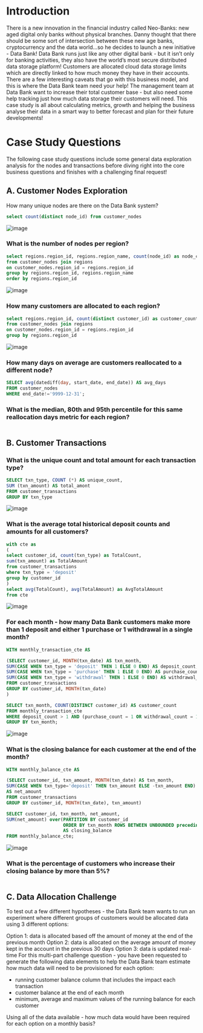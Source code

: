 # Introduction #
There is a new innovation in the financial industry called Neo-Banks: new aged digital only banks without physical branches.
Danny thought that there should be some sort of intersection between these new age banks, cryptocurrency and the data world…so he decides to launch a new initiative - Data Bank!
Data Bank runs just like any other digital bank - but it isn’t only for banking activities, they also have the world’s most secure distributed data storage platform!
Customers are allocated cloud data storage limits which are directly linked to how much money they have in their accounts. There are a few interesting caveats that go with this business model, and this is where the Data Bank team need your help!
The management team at Data Bank want to increase their total customer base - but also need some help tracking just how much data storage their customers will need.
This case study is all about calculating metrics, growth and helping the business analyse their data in a smart way to better forecast and plan for their future developments!


# Case Study Questions #
The following case study questions include some general data exploration analysis for the nodes and transactions before diving right into the core business questions and finishes with a challenging final request!

## A. Customer Nodes Exploration ##
How many unique nodes are there on the Data Bank system?

```sql
select count(distinct node_id) from customer_nodes
```
![image](https://user-images.githubusercontent.com/77920592/192092863-0f91fce2-f6c1-475a-85e4-7566461dc145.png)

### What is the number of nodes per region? ###
```sql
select regions.region_id, regions.region_name, count(node_id) as node_count
from customer_nodes join regions 
on customer_nodes.region_id = regions.region_id
group by regions.region_id, regions.region_name
order by regions.region_id
```

![image](https://user-images.githubusercontent.com/77920592/192093089-df876c49-7097-4028-8b76-627b939ddb07.png)

### How many customers are allocated to each region? ###
```sql
select regions.region_id, count(distinct customer_id) as customer_count
from customer_nodes join regions 
on customer_nodes.region_id = regions.region_id
group by regions.region_id
```

![image](https://user-images.githubusercontent.com/77920592/192093186-9aaea2fd-0f66-486f-b0a3-f6ba0e873ba6.png)

### How many days on average are customers reallocated to a different node? ###
```sql
SELECT avg(datediff(day, start_date, end_date)) AS avg_days
FROM customer_nodes
WHERE end_date!='9999-12-31';
```

### What is the median, 80th and 95th percentile for this same reallocation days metric for each region? ###
```sql
```

## B. Customer Transactions ## 

### What is the unique count and total amount for each transaction type? ###
```sql
SELECT txn_type, COUNT (*) AS unique_count,
SUM (txn_amount) AS total_amont
FROM customer_transactions
GROUP BY txn_type
```
![image](https://user-images.githubusercontent.com/77920592/192097298-6841a19d-daaa-48da-b79c-19fb9417e3aa.png)

### What is the average total historical deposit counts and amounts for all customers? ###
```sql
with cte as
(
select customer_id, count(txn_type) as TotalCount, 
sum(txn_amount) as TotalAmount
from customer_transactions
where txn_type = 'deposit'
group by customer_id
)
select avg(TotalCount), avg(TotalAmount) as AvgTotalAmount
from cte 
```
![image](https://user-images.githubusercontent.com/77920592/196947051-1b2bc3f3-4c33-4d43-b179-46f042f70227.png)

### For each month - how many Data Bank customers make more than 1 deposit and either 1 purchase or 1 withdrawal in a single month? ###
```sql
WITH monthly_transaction_cte AS

(SELECT customer_id, MONTH(txn_date) AS txn_month,
SUM(CASE WHEN txn_type = 'deposit' THEN 1 ELSE 0 END) AS deposit_count,
SUM(CASE WHEN txn_type = 'purchase' THEN 1 ELSE 0 END) AS purchase_count,
SUM(CASE WHEN txn_type = 'withdrawal' THEN 1 ELSE 0 END) AS withdrawal_count
FROM customer_transactions
GROUP BY customer_id, MONTH(txn_date)
)

SELECT txn_month, COUNT(DISTINCT customer_id) AS customer_count
FROM monthly_transaction_cte
WHERE deposit_count > 1 AND (purchase_count = 1 OR withdrawal_count = 1)
GROUP BY txn_month;
```
![image](https://user-images.githubusercontent.com/77920592/192097327-a37f70f0-2b24-4511-9c66-696076ab84f8.png)

### What is the closing balance for each customer at the end of the month? ###
```sql
WITH monthly_balance_cte AS

(SELECT customer_id, txn_amount, MONTH(txn_date) AS txn_month,
SUM(CASE WHEN txn_type='deposit' THEN txn_amount ELSE -txn_amount END) 
AS net_amount
FROM customer_transactions
GROUP BY customer_id, MONTH(txn_date), txn_amount)

SELECT customer_id, txn_month, net_amount,
SUM(net_amount) over(PARTITION BY customer_id
                     ORDER BY txn_month ROWS BETWEEN UNBOUNDED preceding AND CURRENT ROW) 
					 AS closing_balance
FROM monthly_balance_cte;
```
![image](https://user-images.githubusercontent.com/77920592/192099485-cf1a263e-6a6d-4cb0-9cd1-9b33e1bb721d.png)

### What is the percentage of customers who increase their closing balance by more than 5%? ###
```sql
```


## C. Data Allocation Challenge ##

To test out a few different hypotheses - the Data Bank team wants to run an experiment where different groups of customers would be allocated data using 3 different options:

Option 1: data is allocated based off the amount of money at the end of the previous month
Option 2: data is allocated on the average amount of money kept in the account in the previous 30 days
Option 3: data is updated real-time
For this multi-part challenge question - you have been requested to generate the following data elements to help the Data Bank team estimate how much data will need to be provisioned for each option:
- running customer balance column that includes the impact each transaction
- customer balance at the end of each month
- minimum, average and maximum values of the running balance for each customer

Using all of the data available - how much data would have been required for each option on a monthly basis?
